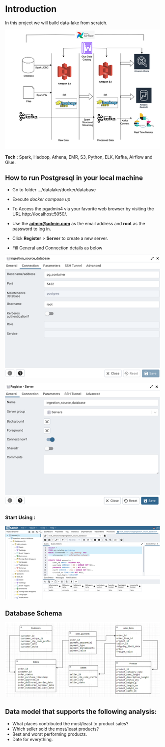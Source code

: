 # **Introduction** 

In this project we will build data-lake from scratch.


![](resources/datalake.png) 


**Tech** : Spark, Hadoop, Athena, EMR, S3, Python, ELK, Kafka, Airflow and Glue.

## **How to run Postgresql in your local machine**

- Go to folder .../datalake/docker/database

- Execute _docker compose up_

- To Access the pgadmin4 via your favorite web browser by visiting the URL http://localhost:5050/. 
- Use the **admin@admin.com** as the email address and **root** as the password to log in.
- Click **Register** > **Server** to create a new server.
- Fill General and Connection details as below

![](resources/pg_admin_1.png) 

![](resources/pg_admin_2.png)

### Start Using :

![](resources/pg_admin_3.png)

## **Database Schema**

![](resources/database_schema.png)

## Data model that supports the following analysis:

- What places contributed the most/least to product sales?
- Which seller sold the most/least products?
- Best and worst performing products.
- Date for everything.

